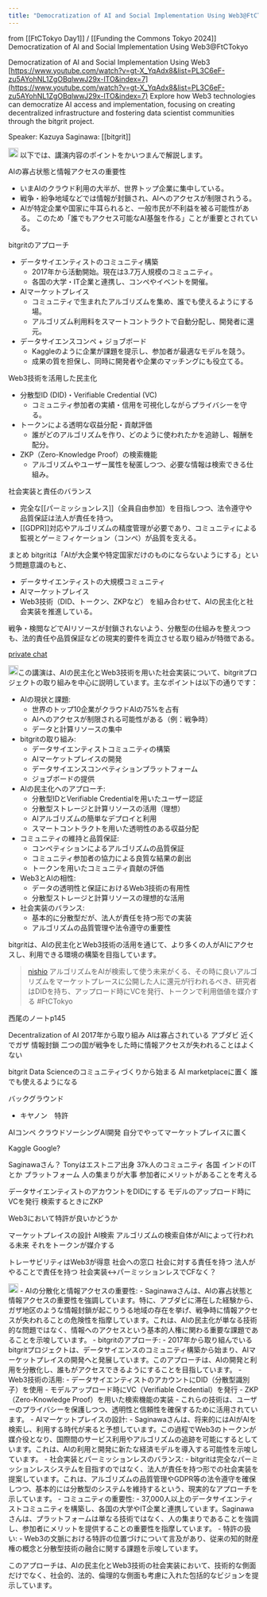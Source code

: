 ```yaml
---
title: "Democratization of AI and Social Implementation Using Web3@FtCTokyo"
---
```


from [[FtCTokyo Day1]] / [[Funding the Commons Tokyo 2024]]
Democratization of AI and Social Implementation Using Web3@FtCTokyo

Democratization of AI and Social Implementation Using Web3
[https://www.youtube.com/watch?v=gt-X_YqAdx8&list=PL3C6eF-zu5AYohNL1ZgOBqlwwJ29x-lTO&index=7](https://www.youtube.com/watch?v=gt-X_YqAdx8&list=PL3C6eF-zu5AYohNL1ZgOBqlwwJ29x-lTO&index=7)
Explore how Web3 technologies can democratize AI access and implementation, focusing on creating decentralized infrastructure and fostering data scientist communities through the bitgrit project.

Speaker:
Kazuya Saginawa: [[bitgrit]]

<img src='https://scrapbox.io/api/pages/nishio/o1 Pro/icon' alt='o1 Pro.icon' height="19.5"/>
以下では、講演内容のポイントをかいつまんで解説します。

AIの寡占状態と情報アクセスの重要性
- いまAIのクラウド利用の大半が、世界トップ企業に集中している。
- 戦争・紛争地域などでは情報が封鎖され、AIへのアクセスが制限されうる。
- AIが特定企業や国家に牛耳られると、一般市民が不利益を被る可能性がある。
このため「誰でもアクセス可能なAI基盤を作る」ことが重要とされている。

bitgritのアプローチ
- データサイエンティストのコミュニティ構築
    - 2017年から活動開始。現在は3.7万人規模のコミュニティ。
    - 各国の大学・IT企業と連携し、コンペやイベントを開催。
- AIマーケットプレイス
    - コミュニティで生まれたアルゴリズムを集め、誰でも使えるようにする場。
    - アルゴリズム利用料をスマートコントラクトで自動分配し、開発者に還元。
- データサイエンスコンペ + ジョブボード
    - Kaggleのように企業が課題を提示し、参加者が最適なモデルを競う。
    - 成果の質を担保し、同時に開発者や企業のマッチングにも役立てる。

Web3技術を活用した民主化
- 分散型ID (DID)・Verifiable Credential (VC)
    - コミュニティ参加者の実績・信用を可視化しながらプライバシーを守る。
- トークンによる透明な収益分配・貢献評価
    - 誰がどのアルゴリズムを作り、どのように使われたかを追跡し、報酬を配分。
- ZKP（Zero-Knowledge Proof）の検索機能
    - アルゴリズムやユーザー属性を秘匿しつつ、必要な情報は検索できる仕組み。

社会実装と責任のバランス
- 完全な[[パーミッションレス]]（全員自由参加）を目指しつつ、法令遵守や品質保証は法人が責任を持つ。
- [[GDPR]]対応やアルゴリズムの精度管理が必要であり、コミュニティによる監視とゲーミフィケーション（コンペ）が品質を支える。

まとめ
bitgritは「AIが大企業や特定国家だけのものにならないようにする」という問題意識のもと、
- データサイエンティストの大規模コミュニティ
- AIマーケットプレイス
- Web3技術（DID、トークン、ZKPなど）
を組み合わせて、AIの民主化と社会実装を推進している。

戦争・検閲などでAIリソースが封鎖されないよう、分散型の仕組みを整えつつも、法的責任や品質保証などの現実的要件を両立させる取り組みが特徴である。

[private chat](https://chatgpt.com/c/677a0fdb-75a4-8011-9f41-a097bebdda41)


<img src='https://scrapbox.io/api/pages/nishio/claude/icon' alt='claude.icon' height="19.5"/>この講演は、AIの民主化とWeb3技術を用いた社会実装について、bitgritプロジェクトの取り組みを中心に説明しています。主なポイントは以下の通りです：
- AIの現状と課題:
    - 世界のトップ10企業がクラウドAIの75%を占有
    - AIへのアクセスが制限される可能性がある（例：戦争時）
    - データと計算リソースの集中
- bitgritの取り組み:
    - データサイエンティストコミュニティの構築
    - AIマーケットプレイスの開発
    - データサイエンスコンペティションプラットフォーム
    - ジョブボードの提供
- AIの民主化へのアプローチ:
    - 分散型IDとVerifiable Credentialを用いたユーザー認証
    - 分散型ストレージと計算リソースの活用（理想）
    - AIアルゴリズムの簡単なデプロイと利用
    - スマートコントラクトを用いた透明性のある収益分配
- コミュニティの維持と品質保証:
    - コンペティションによるアルゴリズムの品質保証
    - コミュニティ参加者の協力による良質な結果の創出
    - トークンを用いたコミュニティ貢献の評価
- Web3とAIの相性:
    - データの透明性と保証におけるWeb3技術の有用性
    - 分散型ストレージと計算リソースの理想的な活用
- 社会実装のバランス:
    - 基本的に分散型だが、法人が責任を持つ形での実装
    - アルゴリズムの品質管理や法令遵守の重要性

bitgritは、AIの民主化とWeb3技術の活用を通じて、より多くの人がAIにアクセスし、利用できる環境の構築を目指しています。

> [nishio](https://x.com/nishio/status/1815943777712050629) アルゴリズムをAIが検索して使う未来がくる、その時に良いアルゴリズムをマーケットプレースに公開した人に還元が行われるべき、研究者はDIDを持ち、アップロード時にVCを発行、トークンで利用価値を媒介する #FtCTokyo

西尾のノートp145

Decentralization of AI
2017年から取り組み
AIは寡占されている
アブダビ
近くでガザ
情報封鎖
二つの国が戦争をした時に情報アクセスが失われることはよくない

bitgrit
Data Scienceのコミュニティづくりから始まる
AI marketplaceに置く
誰でも使えるようになる

バックグラウンド
- キヤノン　特許

AIコンペ
クラウドソーシングAI開発
自分でやってマーケットプレイスに置く

Kaggle
Google?

Saginawaさん？
Tonyはエストニア出身
37k人のコミュニティ
各国
インドのITとか
プラットフォーム
人の集まりが大事
参加者にメリットがあることを考える

データサイエンティストのアカウントをDIDにする
モデルのアップロード時にVCを発行
検索するときにZKP

Web3において特許が良いかどうか

マーケットプレイスの設計
AI検索
アルゴリズムの検索自体がAIによって行われる未来
それをトークンが媒介する

トレーサビリティはWeb3が得意
社会への窓口
社会に対する責任を持つ
法人がやることで責任を持つ
社会実装↔パーミッションレスでCFなく？

<img src='https://scrapbox.io/api/pages/nishio/claude/icon' alt='claude.icon' height="19.5"/>
- AIの分散化と情報アクセスの重要性:
    - Saginawaさんは、AIの寡占状態と情報アクセスの重要性を強調しています。特に、アブダビに滞在した経験から、ガザ地区のような情報封鎖が起こりうる地域の存在を挙げ、戦争時に情報アクセスが失われることの危険性を指摩しています。これは、AIの民主化が単なる技術的な問題ではなく、情報へのアクセスという基本的人権に関わる重要な課題であることを示唆しています。
- bitgritのアプローチ:
    - 2017年から取り組んでいるbitgritプロジェクトは、データサイエンスのコミュニティ構築から始まり、AIマーケットプレイスの開発へと発展しています。このアプローチは、AIの開発と利用を分散化し、誰もがアクセスできるようにすることを目指しています。
- Web3技術の活用:
    - データサイエンティストのアカウントにDID（分散型識別子）を使用
    - モデルアップロード時にVC（Verifiable Credential）を発行
    - ZKP（Zero-Knowledge Proof）を用いた検索機能の実装
    - これらの技術は、ユーザーのプライバシーを保護しつつ、透明性と信頼性を確保するために活用されています。
- AIマーケットプレイスの設計:
    - Saginawaさんは、将来的にはAIがAIを検索し、利用する時代が来ると予想しています。この過程でWeb3のトークンが媒介役となり、国際間のサービス利用やアルゴリズムの追跡を可能にするとしています。これは、AIの利用と開発に新たな経済モデルを導入する可能性を示唆しています。
- 社会実装とパーミッションレスのバランス:
    - bitgritは完全なパーミッションレスシステムを目指すのではなく、法人が責任を持つ形での社会実装を提案しています。これは、アルゴリズムの品質管理やGDPR等の法令遵守を確保しつつ、基本的には分散型のシステムを維持するという、現実的なアプローチを示しています。
- コミュニティの重要性:
    - 37,000人以上のデータサイエンティストコミュニティを構築し、各国の大学やIT企業と連携しています。Saginawaさんは、プラットフォームは単なる技術ではなく、人の集まりであることを強調し、参加者にメリットを提供することの重要性を指摩しています。
- 特許の扱い:
    - Web3の文脈における特許の位置づけについて言及があり、従来の知的財産権の概念と分散型技術の融合に関する課題を示唆しています。

このアプローチは、AIの民主化とWeb3技術の社会実装において、技術的な側面だけでなく、社会的、法的、倫理的な側面も考慮に入れた包括的なビジョンを提示しています。

